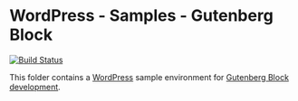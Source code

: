 # WordPress - Samples - Gutenberg Block

[![Build Status](https://dev.azure.com/gusztavvargadr/wordpress/_apis/build/status/samples.core?branchName=master)](https://dev.azure.com/gusztavvargadr/wordpress/_build/latest?definitionId=300&branchName=master)

This folder contains a [WordPress] sample environment for [Gutenberg Block development].

[WordPress]: https://www.wordpress.org/
[Gutenberg Block development]: https://developer.wordpress.org/block-editor/tutorials/block-tutorial/
